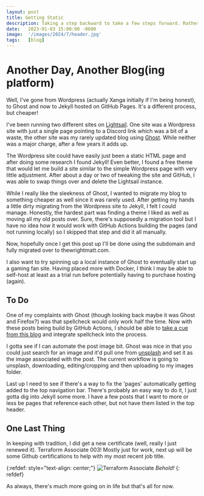 ```yaml
---
layout: post
title: Getting Static
description: Taking a step backward to take a few steps forward. Rather than using a fancy CMS, I'm back to using static pages built with some magic.
date:   2023-01-03 15:00:00 -0600 
image:  '/images/2024/7/header.jpg'
tags:   [blog]
---
```


# Another Day, Another Blog(ing platform)

Well, I've gone from Wordpress (actually Xanga initially if I'm being honest), to Ghost and now to Jekyll hosted on GitHub Pages. It's a different process, but cheaper!

I've been running two different sites on [Lightsail]({{site.baseurl}}/back-again). One site was a Wordpress site with just a single page pointing to a Discord link which was a bit of a waste, the other site was my rarely updated blog using [Ghost](https://ghost.org/). While neither was a major charge, after a few years it adds up. 

The Wordpress site could have easily just been a static HTML page and after doing some research I found Jekyll! Even better, I found a free theme that would let me build a site similar to the simple Wordpress page with very little adjustment. After about a day or two of tweaking the site and GitHub, I was able to swap things over and delete the Lightsail instance.

While I really like the sleekness of Ghost, I wanted to migrate my blog to something cheaper as well since it was rarely used. After getting my hands a little dirty migrating from the Wordpress site to Jekyll, I felt I could manage. Honestly, the hardest part was finding a theme I liked as well as moving all my old posts over. Sure, there's supposedly a migration tool but I have no idea how it would work with GitHub Actions building the pages (and not running locally) so I skipped that step and did it all manually.

Now, hopefully once I get this post up I'll be done using the subdomain and fully migrated over to thewrightmatt.com.

I also want to try spinning up a local instance of Ghost to eventually start up a gaming fan site. Having placed more with Docker, I think I may be able to self-host at least as a trial run before potentially having to purchase hosting (again).

## To Do
One of my complaints with Ghost (though looking back maybe it was Ghost and Firefox?) was that spellcheck would only work half the time. Now with these posts being build by GitHub Actions, I should be able to [take a cue from this blog](https://swild.dev/self-hosting/github-spellcheck-lint-action/) and integrate spellcheck into the process.

I gotta see if I can automate the post image bit. Ghost was nice in that you could just search for an image and it'd pull one from [unsplash](https://unsplash.com/) and set it as the image associated with the post. The current workflow is going to unsplash, downloading, editing/cropping and then uploading to my images folder.

Last up I need to see if there's a way to fix the 'pages' automatically getting added to the top navigation bar. There's probably an easy way to do it, I just gotta dig into Jekyll some more. I have a few posts that I want to more or less be pages that reference each other, but not have them listed in the top header.

## One Last Thing
In keeping with tradition, I did get a new certificate (well, really I just renewed it). Terraform Associate 003! Mostly just for work, next up will be some Github certifications to help with my most recent job title.

{:refdef: style="text-align: center;"}
![Terraform Associate]({{site.baseurl}}/images/2024/7/tf-assc.png)
*Behold!*
{: refdef}

As always, there's much more going on in life but that's all for now.
